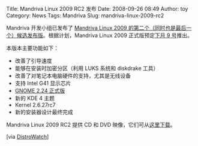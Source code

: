 Title: Mandriva Linux 2009 RC2 发布
Date: 2008-09-26 08:49
Author: toy
Category: News
Tags: Mandriva
Slug: mandriva-linux-2009-rc2

Mandriva 开发小组已发布了 [Mandriva Linux 2009
的第二个（同时也是最后一个）候选发布版](http://blog.mandriva.com/2008/09/25/mandriva-linux-2009-rc2-is-available/)。根据计划，Mandriva
Linux 2009 正式版预定[下月 9
号](http://linuxtoy.org/archives/2008-linux-distros.html)推出。

本版本主要功能如下：

-   改善了引导速度
-   能够在安装时加密分区（利用 LUKS 系统和 diskdrake 工具）
-   改善了对笔记本电脑硬件的支持，尤其是无线设备
-   支持 Intel G41 显示芯片
-   [GNOME 2.24 正式版](http://linuxtoy.org/archives/gnome-224.html)
-   新的 KDE 4 主题
-   Kernel 2.6.27rc7
-   新的安装器设计最终完成

Mandriva Linux 2009 RC2 提供 CD 和 DVD
映像，它们可从[这里下载](http://wiki.mandriva.com/en/2009.0_RC_2#Availability)。

[via [DistroWatch](http://distrowatch.com/?newsid=05107)]
